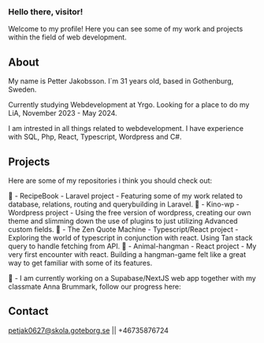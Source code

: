 ### Hello there, visitor!

Welcome to my profile! Here you can see some of my work and projects within the field of web development. 

## About

My name is Petter Jakobsson. I´m 31 years old, based in Gothenburg, Sweden. 

Currently studying Webdevelopment at Yrgo. Looking for a place to do my LiA, November 2023 - May 2024.

I am intrested in all things related to webdevelopment. I have experience with SQL, Php, React, Typescript, Wordpress and C#.

## Projects

Here are some of my repositories i think you should check out: 

🌱  - RecipeBook - Laravel project - Featuring some of my work related to database, relations, routing and querybuilding in Laravel. 
🌱  - Kino-wp - Wordpress project - Using the free version of wordpress, creating our own theme and slimming down the use of plugins to just utilizing Advanced custom fields. 
🌱  - The Zen Quote Machine - Typescript/React project - Exploring the world of typescript in conjunction with react. Using Tan stack query to handle fetching from API. 
🌱  - Animal-hangman - React project - My very first encounter with react. Building a hangman-game felt like a great way to get familiar with some of its features. 

🔭 - I am currently working on a Supabase/NextJS web app together with my classmate Anna Brummark, follow our progress here:  

## Contact

petjak0627@skola.goteborg.se || +46735876724



<!--
**jaken92/jaken92** is a ✨ _special_ ✨ repository because its `README.md` (this file) appears on your GitHub profile.

![image of me coding](https://media.giphy.com/media/MdA16VIoXKKxNE8Stk/giphy.gif)

Here are some ideas to get you started:

- 🔭 I’m currently working on ...
- 🌱 I’m currently learning ...
- 👯 I’m looking to collaborate on ...
- 🤔 I’m looking for help with ...
- 💬 Ask me about ...
- 📫 How to reach me: ...
- 😄 Pronouns: ...
- ⚡ Fun fact: ...
-->
